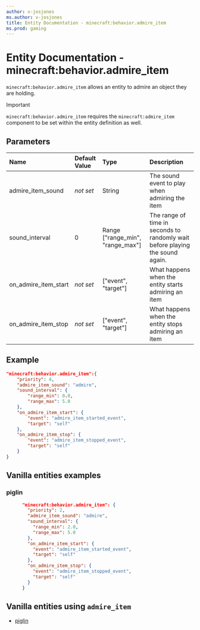 ```yaml
---
author: v-josjones
ms.author: v-josjones
title: Entity Documentation - minecraft:behavior.admire_item
ms.prod: gaming
---
```


# Entity Documentation - minecraft:behavior.admire_item

`minecraft:behavior.admire_item` allows an entity to admire an object they are holding.

>[!IMPORTANT]
> `minecraft:behavior.admire_item` requires the `minecraft:admire_item` component to be set within the entity definition as well.

## Parameters

|Name |Default Value  |Type  |Description  |
|:----------|:----------|:----------|:----------|
|admire_item_sound|*not set* |String |The sound event to play when admiring the item |
|sound_interval|0 |Range ["range_min", "range_max"] |The range of time in seconds to randomly wait before playing the sound again. |
|on_admire_item_start|*not set* | ["event", "target"] |What happens when the entity starts admiring an item |
|on_admire_item_stop|*not set* | ["event", "target"] |What happens when the entity stops admiring an item |

## Example

```json
"minecraft:behavior.admire_item":{
    "priority": 4,
    "admire_item_sound": "admire",
    "sound_interval": {
        "range_min": 0.0,
        "range_max": 5.0
    },
    "on_admire_item_start": {
        "event": "admire_item_started_event",
        "target": "self"
    },
    "on_admire_item_stop": {
        "event": "admire_item_stopped_event",
        "target": "self"
    }
}
```

## Vanilla entities examples

### piglin

```json
      "minecraft:behavior.admire_item": {
        "priority": 2,
        "admire_item_sound": "admire",
        "sound_interval": {
          "range_min": 2.0,
          "range_max": 5.0
        },
        "on_admire_item_start": {
          "event": "admire_item_started_event",
          "target": "self"
        },
        "on_admire_item_stop": {
          "event": "admire_item_stopped_event",
          "target": "self"
        }
      }
```

## Vanilla entities using `admire_item`

- [piglin](../../../../Source/VanillaBehaviorPack_Snippets/entities/piglin.md)
